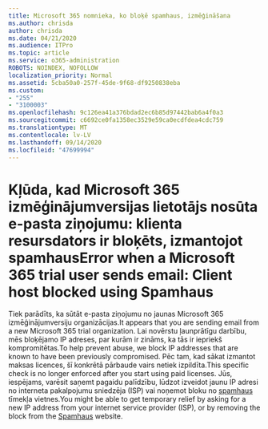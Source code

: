 ```yaml
---
title: Microsoft 365 nomnieka, ko bloķē spamhaus, izmēģināšana
ms.author: chrisda
author: chrisda
ms.date: 04/21/2020
ms.audience: ITPro
ms.topic: article
ms.service: o365-administration
ROBOTS: NOINDEX, NOFOLLOW
localization_priority: Normal
ms.assetid: 5cba50a0-257f-45de-9f68-df9250838eba
ms.custom:
- "255"
- "3100003"
ms.openlocfilehash: 9c126ea41a376bdad2ec6b85d97442bab6a4f0a3
ms.sourcegitcommit: c6692ce0fa1358ec3529e59ca0ecdfdea4cdc759
ms.translationtype: MT
ms.contentlocale: lv-LV
ms.lasthandoff: 09/14/2020
ms.locfileid: "47699994"
---
```

# <a name="error-when-a-microsoft-365-trial-user-sends-email-client-host-blocked-using-spamhaus"></a><span data-ttu-id="36a4b-102">Kļūda, kad Microsoft 365 izmēģinājumversijas lietotājs nosūta e-pasta ziņojumu: klienta resursdators ir bloķēts, izmantojot spamhaus</span><span class="sxs-lookup"><span data-stu-id="36a4b-102">Error when a Microsoft 365 trial user sends email: Client host blocked using Spamhaus</span></span>

<span data-ttu-id="36a4b-103">Tiek parādīts, ka sūtāt e-pasta ziņojumu no jaunas Microsoft 365 izmēģinājumversiju organizācijas.</span><span class="sxs-lookup"><span data-stu-id="36a4b-103">It appears that you are sending email from a new Microsoft 365 trial organization.</span></span> <span data-ttu-id="36a4b-104">Lai novērstu ļaunprātīgu darbību, mēs bloķējamo IP adreses, par kurām ir zināms, ka tās ir iepriekš kompromitētas.</span><span class="sxs-lookup"><span data-stu-id="36a4b-104">To help prevent abuse, we block IP addresses that are known to have been previously compromised.</span></span> <span data-ttu-id="36a4b-105">Pēc tam, kad sākat izmantot maksas licences, šī konkrētā pārbaude vairs netiek izpildīta.</span><span class="sxs-lookup"><span data-stu-id="36a4b-105">This specific check is no longer enforced after you start using paid licenses.</span></span> <span data-ttu-id="36a4b-106">Jūs, iespējams, varēsit saņemt pagaidu palīdzību, lūdzot izveidot jaunu IP adresi no interneta pakalpojumu sniedzēja (ISP) vai noņemot bloku no [spamhaus](https://go.microsoft.com/fwlink/p/?linkid=123245) tīmekļa vietnes.</span><span class="sxs-lookup"><span data-stu-id="36a4b-106">You might be able to get temporary relief by asking for a new IP address from your internet service provider (ISP), or by removing the block from the [Spamhaus](https://go.microsoft.com/fwlink/p/?linkid=123245) website.</span></span>
